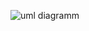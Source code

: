![uml diagramm](https://github.com/ayoubcgn/Kassensystem-Abschlussprojekt-BFT/assets/77978129/c913fdd9-e025-4c7c-92ec-4e4a09d64d79)
